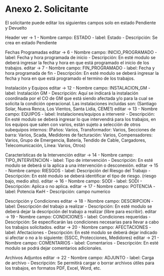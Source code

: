 # Anexo 2. Solicitante

El solicitante puede editar los siguientes campos solo en estado Pendiente y Devuelto

Header
ver -> 1 - Nombre campo: ESTADO - label: Estado - Descripción: Se crea en estado Pendiente

Fechas Programadas
editar -> 6 - Nombre campo: INICIO_PROGRAMADO - label: Fecha y hora programada de inicio - Descripción: En esté modulo se deberá ingresar la fecha y hora en que está programado el inicio de los trabajos.
editar -> 7 - Nombre campo: FIN_PROGRAMADO - label: Fecha y hora programada de fin - Descripción: En esté modulo se deberá ingresar la fecha y hora en que está programado el termino de los trabajos.

Instalación y Equipos
editar -> 12 - Nombre campo: INSTALACION_GM - label: Instalación GM - Descripción: Aquí se indicará la instalación coordinada por el CO de GM que está siendo afectada y/o para la cual se solicita la condición operacional. Las instalaciones incluidas son: (Santiago Solar, Nueva Renca, Los Vientos, Santa Lidia, CEME1)
editar -> 13 - Nombre campo: EQUIPOS - label: Instalaciones/equipos a intervenir - Descripción: En esté modulo se deberá ingresar lo que intervendrá para los trabajos, en los equipos que salen con varios, están sujeto a selección de otros subequipos internos: (Paños: Varios, Transformador: Varios, Secciones de barra: Varios, Scada, Medidores de facturación: Varios, Compensadores: Varios, Grupo de Emergencia, Batería, Tendido de Cable, Cargadores, Telecomunicación, Línea: Varios, Otros)

Características de la Intervención
editar -> 14 - Nombre campo: TIPO_INTERVENCION - label: Tipo de intervención - Descripción: En esté modulo se deberá si la aplica a una intervención o desconexión.
editar -> 15 - Nombre campo: RIESGOS - label: Descripción del Riesgo del Trabajo - Descripción: En esté modulo se deberá identificar el tipo de riesgo. (riesgo bajo, medio alto).
editar -> 16 - Nombre campo: SODI - label: SODI - Descripción: Aplica o no aplica.
editar -> 17 - Nombre campo: POTENCIA - label: Potencia KwH - Descripción: campo numerico

Descripción y Condiciones
editar -> 18 - Nombre campo: DESCRIPCION - label: Descripción del trabajo a realizar - Descripción: En esté modulo se deberá dejar la descripción del trabajo a realizar (libre para escribir).
editar -> 19 - Nombre campo: CONDICIONES - label: Condiciones requeridas - Descripción: Se especificarán las condiciones necesarias para llevar a cabo los trabajos solicitados.
editar -> 20 - Nombre campo: AFECTACIONES - label: Afectaciones - Descripción: En esté modulo se deberá dejar indicado si afectar o no a lo siguiente: (SSCC, Protecciones, Medidores)
editar -> 21 - Nombre campo: COMENTARIOS - label: Comentarios - Descripción: En esté modulo se podrá dejar comentarios adicionales.

Archivos Adjuntos
editar -> 22 - Nombre campo: ADJUNTO - label: Carga de archivo - Descripción: Se permitirá cargar o borrar archivos útiles para los trabajos, en formatos PDF, Excel, Word, etc.
